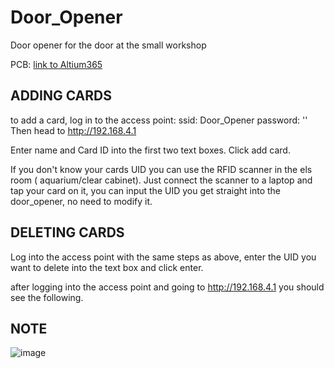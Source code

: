 # Door_Opener
Door opener for the door at the small workshop

PCB: [link to Altium365](https://eforce.365.altium.com/designs/4DC78BE3-F31A-49D6-B669-CB9EC259C5F4)

## ADDING CARDS

to add a card, log in to the access point:
ssid: Door_Opener
password: ''
Then head to http://192.168.4.1


Enter name and Card ID into the first two text boxes.
Click add card.


If you don't know your cards UID you can use the RFID scanner in the els room ( aquarium/clear cabinet).
Just connect the scanner to a laptop and tap your card on it, you can input the UID you get straight into the door_opener, no need to modify it.

## DELETING CARDS

Log into the access point with the same steps as above, enter the UID you want to delete into the text box and click enter.

after logging into the access point and going to http://192.168.4.1 you should see the following.

## NOTE
![image](https://github.com/user-attachments/assets/3b1b5c23-edc7-4480-81aa-185001e084cd)




